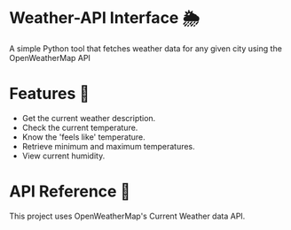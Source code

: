 # Weather-API Interface 🌦
A simple Python tool that fetches weather data for any given city using the OpenWeatherMap API
# Features 🌟
* Get the current weather description.  
* Check the current temperature.  
* Know the 'feels like' temperature.  
* Retrieve minimum and maximum temperatures.  
* View current humidity.
# API Reference 📖
This project uses OpenWeatherMap's Current Weather data API.

